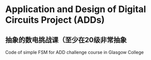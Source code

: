 # Application and Design of Digital Circuits Project (ADDs)  
## 抽象的数电挑战课（至少在20级非常抽象  
Code of simple FSM for ADD challenge course in Glasgow College
